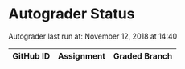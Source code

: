 # Autograder Status
Autograder last run at: November 12, 2018 at 14:40

| GitHub ID | Assignment | Graded Branch |
|-----------|------------|---------------|
